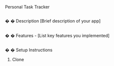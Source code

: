  Personal Task Tracker 
## 
�
�
 Description 
[Brief description of your app] 
## 
�
�
 Features - [List key features you implemented] 
## 
�
�
 Setup Instructions 
1. Clone
